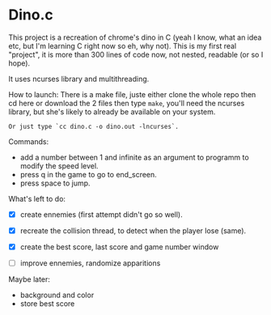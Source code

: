 # Dino.c

This project is a recreation of chrome's dino in C (yeah I know, what an idea etc, but I'm learning C right now so eh, why not).
This is my first real "project", it is more than 300 lines of code now, not nested, readable (or so I hope).

It uses ncurses library and multithreading.


How to launch:
    There is a make file, juste either clone the whole repo then cd here or download the 2 files then type `make`, you'll need the ncurses library,   but she's likely to already be available on your system.

    Or just type `cc dino.c -o dino.out -lncurses`.


Commands:
 - add a number between 1 and infinite as an argument to programm to modify the speed level.
 - press q in the game to go to end_screen.
 - press space to jump.


  
  What's left to do:
   - [x] create ennemies (first attempt didn't go so well).
   - [x] recreate the collision thread, to detect when the player lose (same).
   - [x] create the best score, last score and game number window
   - [ ] improve ennemies, randomize apparitions
  
  
Maybe later:
- background and color
- store best score
